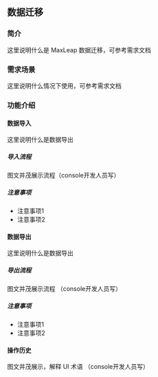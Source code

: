 ## 数据迁移

### 简介
这里说明什么是 MaxLeap 数据迁移，可参考需求文档
### 需求场景
这里说明什么情况下使用，可参考需求文档

### 功能介绍
#### 数据导入
这里说明什么是数据导出

##### 导入流程
图文并茂展示流程（console开发人员写）

##### 注意事项
* 注意事项1
* 注意事项2

#### 数据导出
这里说明什么是数据导出

##### 导出流程
图文并茂展示流程 （console开发人员写）

##### 注意事项
* 注意事项1
* 注意事项2

#### 操作历史
图文并茂展示，解释 UI 术语 （console开发人员写）
